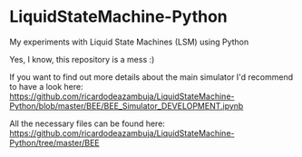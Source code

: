 # LiquidStateMachine-Python
My experiments with Liquid State Machines (LSM) using Python

Yes, I know, this repository is a mess :)

If you want to find out more details about the main simulator I'd recommend to have a look here:  
https://github.com/ricardodeazambuja/LiquidStateMachine-Python/blob/master/BEE/BEE_Simulator_DEVELOPMENT.ipynb

All the necessary files can be found here:  
https://github.com/ricardodeazambuja/LiquidStateMachine-Python/tree/master/BEE
